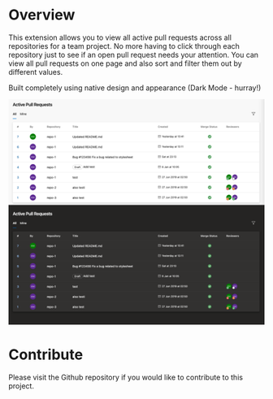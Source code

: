 # Overview
This extension allows you to view all active pull requests across all repositories for a team project. No more having to click through each repository just to see if an open pull request needs your attention. You can view all pull requests on one page and also sort and filter them out by different values.

Built completely using native design and appearance (Dark Mode - hurray!)

![Screenshot](https://github.com/karlingen/ActivePullRequests/blob/main/images/screenshot.png?raw=true)

# Contribute
Please visit the Github repository if you would like to contribute to this project.